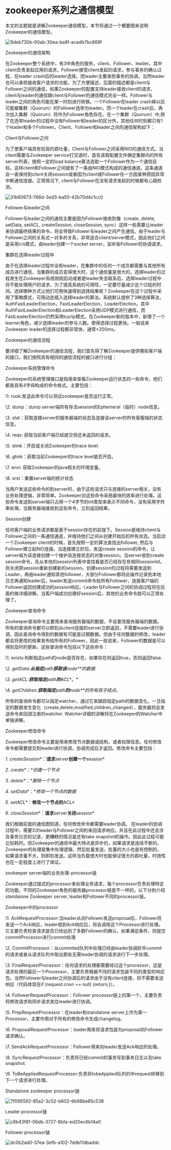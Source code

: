 # zookeeper系列之通信模型



本文的主题就是讲解Zookeeper通信模型，本节将通过一个概要图来说明Zookeeper的通信模型。

![9deb730b-00ab-30ea-ba8f-acadb7bc869f](zookeeper系列之通信模型.assets/9deb730b-00ab-30ea-ba8f-acadb7bc869f.png)


Zookeeper的通信架构

在Zookeeper整个系统中，有3中角色的服务，client、Follower、leader。其中client负责发起应用的请求，Follower接受client发起的请求，参与事务的确认过程，在leader crash后的leader选择。而leader主要承担事务的协调，当然leader也可以承担接收客户请求的功能，为了方便描述，后面的描述都是client与Follower之间的通信，如果Zookeeper的配置支持leader接收client的请求，client与leader的通信跟client与Follower的通信模式完全一样。Follower与leader之间的角色可能在某一时刻进行转换。一个Follower在leader crash掉以后可能被集群（Quorum）的Follower选举为leader。而一个leader在crash后，再次加入集群（Quorum）将作为Follower角色存在。在一个集群（Quorum）中,除了在选举leader的过程中没有Follower和leader的区分外，其他任何时刻都只有1个leader和多个Follower。Client、Follower和leader之间的通信架构如下：

Client与Follower之间

 

 

为了使客户端具有较高的吞吐量，Client与Follower之间采用NIO的通信方式。当client需要与Zookeeper service打交道时，首先读取配置文件确定集群内的所有server列表，按照一定的load balance算法选取一个Follower作为一个通信目标。这样client和Follower之间就有了一条由NIO模式构成的通信通道。这条通道会一直保持到client关闭session或者因为client或Follower任一方因某种原因异常中断通信连接。正常情况下, client与Follower在没有请求发起的时候都有心跳检测。


![31b60673-766d-3ed3-ba50-42b70d4c1cc0](zookeeper系列之通信模型.assets/31b60673-766d-3ed3-ba50-42b70d4c1cc0.png)

 

 Follower与leader之间

 

Follower与leader之间的通信主要是因为Follower接收到像（create, delete, setData, setACL, createSession, closeSession, sync）这样一些需要让leader来协调最终结果的命令，将会导致Follower与leader之间产生通信。由于leader与Follower之间的关系式一对多的关系，非常适合client/server模式，因此他们之间是采用c/s模式，由leader创建一个socket server，监听各Follower的协调请求。

 集群在选择leader过程中

 

由于在选择leader过程中没有leader，在集群中的任何一个成员都需要与其他所有成员进行通信，当集群的成员变得很大时，这个通信量是很大的。选择leader的过程发生在Zookeeper系统刚刚启动或者是leader失去联系后，选择leader过程中将不能处理用户的请求，为了提高系统的可用性，一定要尽量减少这个过程的时间。选择哪种方式让他们可用快速得到选择结果呢？Zookeeper在这个过程中采用了策略模式，可用动态插入选择leader的算法。系统默认提供了3种选择算法，AuthFastLeaderElection，FastLeaderElection，LeaderElection。其中AuthFastLeaderElection和LeaderElection采用UDP模式进行通信，而FastLeaderElection仍然采用tcp/ip模式。在Zookeeper新的版本中，新增了一个learner角色，减少选择leader的参与人数。使得选择过程更快。一般说来Zookeeper leader的选择过程都非常快，通常<200ms。

 

Zookeeper的通信流程

 

要详细了解Zookeeper的通信流程，我们首先得了解Zookeeper提供哪些客户端的接口，我们按照具有相同的通信流程的接口进行分组：

Zookeeper系统管理命令

 

Zookeeper的系统管理接口是指用来查看Zookeeper运行状态的一些命令，他们都是具有4字母构成的命令格式。主要包括：

\1.     ruok:发送此命令可以测试zookeeper是否运行正常。

\2.     dump：dump server端所有存活session的Ephemeral（临时）node信息。

\3.     stat：获取连接server的服务器端的状态及连接该server的所有客服端的状态信息。

\4.     reqs: 获取当前客户端已经提交但还未返回的请求。

\5.     stmk：开启或关闭Zookeeper的trace level.

\6.     gtmk：获取当前Zookeeper的trace level是否开启。

\7.     envi: 获取Zookeeper的java相关的环境变量。

\8.     srst：重置server端的统计状态

当用户发送这些命令的到server时，由于这些请求只与连接的server相关，没有业务处理逻辑，非常简单。Zookeeper对这些命令采用最快的效率进行处理。这些命令发送到server端只占用一个4字节的int类型来表示不同命令，没有采用字符串处理。当服务器端接收到这些命令，立刻返回结果。

 

Session创建

 

任何客户端的业务请求都是基于session存在的前提下。Session是维持client与Follower之间的一条通信通道，并维持他们之间从创建开始后的所有状态。当启动一个Zookeeper client的时候，首先按照一定的算法查找出follower, 然后与Follower建立起NIO连接。当连接建立好后，发送create session的命令，让server端为该连接创建一个维护该连接状态的对象session。当server收到create session命令，先从本地的session列表中查找看是否已经存在有相同sessionId，则关闭原session重新创建新的session。创建session的过程将需要发送到Leader，再由leader通知其他follower，大部分Follower都将此操作记录到本地日志再通知leader后，leader发送commit命令给所有Follower，连接客户端的Follower返回创建成功的session响应。Leader与Follower之间的协调过程将在后面的做详细讲解。当客户端成功创建好session后，其他的业务命令就可以正常处理了。

 

Zookeeper查询命令

 

 

Zookeeper查询命令主要用来查询服务器端的数据，不会更改服务器端的数据。所有的查询命令都可以即刻从client连接的server立即返回，不需要leader进行协调，因此查询命令得到的数据有可能是过期数据。但由于任何数据的修改，leader都会将更改的结果发布给所有的Follower，因此一般说来，Follower的数据是可以得到及时的更新。这些查询命令包括以下这些命令：

\1.  exists:判断指定path的node是否存在，如果存在则返回true，否则返回false.

\2.  *getData:**从指定**path**获取该**node**的数据*

\3.  *getACL:**获取指定**path**的**ACL**。*

\4.  *getChildren:**获取指定**path**的**node**的所有孩子结点。*

所有的查询命令都可以指定watcher，通过它来跟踪指定path的数据变化。一旦指定的数据发生变化（create,delete,modified,children_changed），服务器将会发送命令来回调注册的watcher. Watcher详细的讲解将在Zookeeper的Watcher中单独讲解。

Zookeeper修改命令

 

Zookeeper修改命令主要是用来修改节点数据或结构，或者权限信息。任何修改命令都需要提交到leader进行协调，协调完成后才返回。修改命令主要包括：

*1.*  *createSession**：**请求**server**创建一个**session*

*2.*  *create**：**创建一个节点*

*3.*  *delete**：**删除一个节点*

*4.*  *setData**：**修改一个节点的数据*

*5.*  *setACL**：**修改一个节点的**ACL*

*6.*  *closeSession**：**请求**server**关闭**session*

我们根据前面的通信图知道，任何修改命令都需要leader协调。 在leader的协调过程中，需要3次leader与Follower之间的来回请求响应。并且在此过程中还会涉及事务日志的记录，更糟糕的情况是还有take snapshot的操作。因此此过程可能比较耗时。但Zookeeper的通信中最大特点是异步的，如果请求是连续不断的，Zookeeper的处理是集中处理逻辑，然后批量发送，批量的大小也是有控制的。如果请求量不大，则即刻发送。这样当负载很大时也能保证很大的吞吐量，时效性也在一定程度上进行了保证。

 

zookeeper server端的业务处理-processor链

 

<!--EndFragment-->

Zookeeper通过链式的processor来处理业务请求，每个processor负责处理特定的功能。不同的Zookeeper角色的服务器processor链是不一样的，以下分别介绍standalone Zookeeper server, leader和Follower不同的processor链。

 

Zookeeper中的processor

 

\1.  AckRequestProcessor:当leader从向Follower发送proposal后，Follower将发送一个Ack响应，leader收到Ack响应后，将会调用这个Processor进行处理。它主要负责检查请求是否已经达到了多数Follower的确认，如果满足条件，则提交commitProcessor进行commit处理

\2.  CommitProcessor：从commited队列中处理已经由leader协调好并commit的请求或者从请求队列中取出那些无需leader协调的请求进行下一步处理。

\3.  FinalRequestProcessor：任何请求的处理都需要经过这个processor，这是请求处理的最后一个Processor，主要负责根据不同的请求包装不同的类型的响应包。当然Follower与leader之间协调后的请求由于没有client连接，将不需要发送响应（代码体现在if (request.cnxn == null) {return;}）。

\4.  FollowerRequestProcessor：Follower processor链上的第一个，主要负责将修改请求和同步请求发往leader进行协调。

\5.  PrepRequestProcessor：在leader和standalone server上作为第一Processor，主要作用对于所有的修改命令生成changelog。

\6.  ProposalRequestProcessor：leader用来将请求包装为proposal向Follower请求确认。

\7.  SendAckRequestProcessor：Follower用来向leader发送Ack响应的处理。

\8.  SyncRequestProcessor：负责将已经commit的事务写到事务日志以及take snapshot.

\9.  ToBeAppliedRequestProcessor:负责将tobeApplied队列的中request转移到下一个请求进行处理。

Standalone zookeeper processor链

 


![7f095592-85a2-3c52-b602-6b98be85c538](zookeeper系列之通信模型.assets/7f095592-85a2-3c52-b602-6b98be85c538.png)


 

Leader processor链


![c6b43f81-06db-3727-8bfa-ed20ec6b14a0](zookeeper系列之通信模型.assets/c6b43f81-06db-3727-8bfa-ed20ec6b14a0.png)

Follower processor链

 


![dc0b2ad0-37ea-3efb-a102-7ddb11dbaddc](zookeeper系列之通信模型.assets/dc0b2ad0-37ea-3efb-a102-7ddb11dbaddc.png)

 